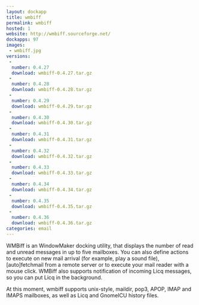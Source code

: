 ```yaml
---
layout: dockapp
title: wmbiff
permalink: wmbiff
hosted: 1
website: http://wmbiff.sourceforge.net/
dockapps: 97
images:
 - wmbiff.jpg
versions:
 -
  number: 0.4.27
  download: wmbiff-0.4.27.tar.gz
 -
  number: 0.4.28
  download: wmbiff-0.4.28.tar.gz
 -
  number: 0.4.29
  download: wmbiff-0.4.29.tar.gz
 -
  number: 0.4.30
  download: wmbiff-0.4.30.tar.gz
 -
  number: 0.4.31
  download: wmbiff-0.4.31.tar.gz
 -
  number: 0.4.32
  download: wmbiff-0.4.32.tar.gz
 -
  number: 0.4.33
  download: wmbiff-0.4.33.tar.gz
 -
  number: 0.4.34
  download: wmbiff-0.4.34.tar.gz
 -
  number: 0.4.35
  download: wmbiff-0.4.35.tar.gz
 -
  number: 0.4.36
  download: wmbiff-0.4.36.tar.gz
categories: email
---
```

WMBiff is an WindowMaker docking utility, that displays the number of read
and unread messages in up to five mailboxes.
You can also define actions to execute on new mail arrival (for example,
play a sound file), [auto]fetchmail from a remote server or to execute your
mail reader with a mouse click. WMBiff also supports notification of
incoming Licq messages, so you can put Licq in the background.

At this moment, wmbiff supports unix-style, maildir, pop3, APOP, IMAP
and IMAPS mailboxes, as well as Licq and GnomeICU history files.
